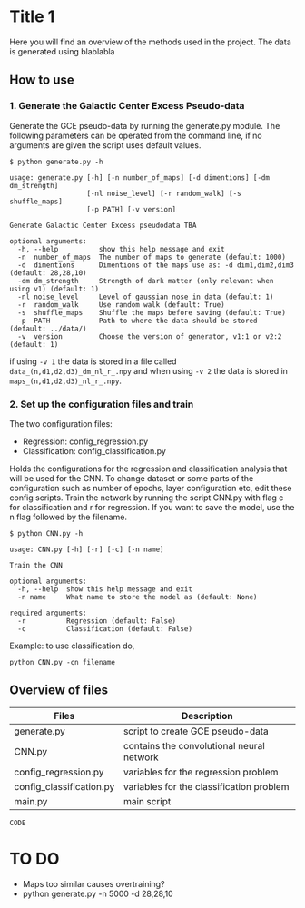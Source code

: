 # Title 1
Here you will find an overview of the methods used in the project. The data is generated using blablabla

## How to use
### 1. Generate the Galactic Center Excess Pseudo-data
Generate the GCE pseudo-data by running the generate.py module. The following parameters can be operated from the command line, if no arguments are given the script uses default values.

```
$ python generate.py -h

usage: generate.py [-h] [-n number_of_maps] [-d dimentions] [-dm dm_strength]
                   [-nl noise_level] [-r random_walk] [-s shuffle_maps]
                   [-p PATH] [-v version]

Generate Galactic Center Excess pseudodata TBA

optional arguments:
  -h, --help          show this help message and exit
  -n  number_of_maps  The number of maps to generate (default: 1000)
  -d  dimentions      Dimentions of the maps use as: -d dim1,dim2,dim3 (default: 28,28,10)
  -dm dm_strength     Strength of dark matter (only relevant when using v1) (default: 1)
  -nl noise_level     Level of gaussian nose in data (default: 1)
  -r  random_walk     Use random walk (default: True)
  -s  shuffle_maps    Shuffle the maps before saving (default: True)
  -p  PATH            Path to where the data should be stored (default: ../data/)
  -v  version         Choose the version of generator, v1:1 or v2:2 (default: 1)
```
if using `-v 1` the data is stored in a file called `data_(n,d1,d2,d3)_dm_nl_r_.npy` and when using `-v 2` the data is stored in `maps_(n,d1,d2,d3)_nl_r_.npy`.

### 2. Set up the configuration files and train
The two configuration files:
- Regression: config_regression.py
- Classification: config_classification.py

Holds the configurations for the regression and classification analysis that will be used for the CNN. To change dataset or some parts of the configuration such as number of epochs, layer configuration etc, edit these config scripts. Train the network by running the script CNN.py with flag c for classification and r for regression. If you want to save the model, use the n flag followed by the filename.

```
$ python CNN.py -h

usage: CNN.py [-h] [-r] [-c] [-n name]

Train the CNN

optional arguments:
  -h, --help  show this help message and exit
  -n name     What name to store the model as (default: None)

required arguments:
  -r          Regression (default: False)
  -c          Classification (default: False)
```

Example: to use classification do,
```
python CNN.py -cn filename
```

## Overview of files

| Files | Description |
| ------ | ------ |
| generate.py | script to create GCE pseudo-data |
| CNN.py | contains the convolutional neural network |
| config_regression.py |variables for the regression problem |
| config_classification.py |variables for the classification problem |
| main.py | main script |

```
CODE
```
# TO DO

- Maps too similar causes overtraining?
- python generate.py -n 5000 -d 28,28,10
